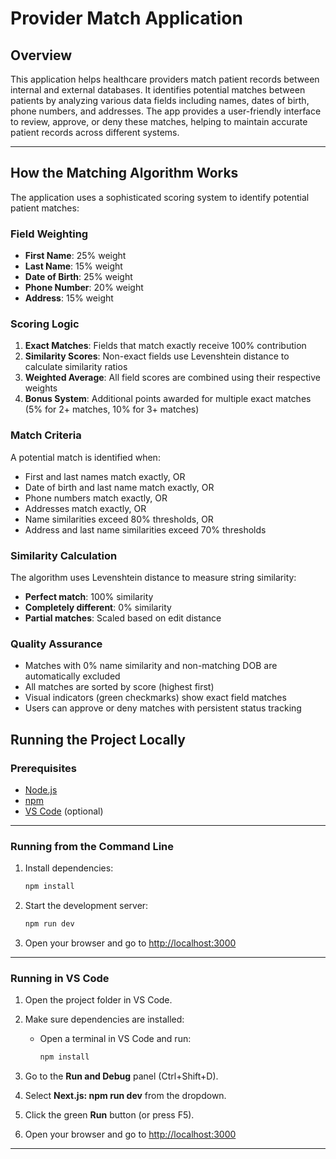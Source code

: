 # Provider Match Application

## Overview

This application helps healthcare providers match patient records between internal and external databases. It identifies potential matches between patients by analyzing various data fields including names, dates of birth, phone numbers, and addresses. The app provides a user-friendly interface to review, approve, or deny these matches, helping to maintain accurate patient records across different systems.

---

## How the Matching Algorithm Works

The application uses a sophisticated scoring system to identify potential patient matches:

### **Field Weighting**

- **First Name**: 25% weight
- **Last Name**: 15% weight
- **Date of Birth**: 25% weight
- **Phone Number**: 20% weight
- **Address**: 15% weight

### **Scoring Logic**

1. **Exact Matches**: Fields that match exactly receive 100% contribution
2. **Similarity Scores**: Non-exact fields use Levenshtein distance to calculate similarity ratios
3. **Weighted Average**: All field scores are combined using their respective weights
4. **Bonus System**: Additional points awarded for multiple exact matches (5% for 2+ matches, 10% for 3+ matches)

### **Match Criteria**

A potential match is identified when:

- First and last names match exactly, OR
- Date of birth and last name match exactly, OR
- Phone numbers match exactly, OR
- Addresses match exactly, OR
- Name similarities exceed 80% thresholds, OR
- Address and last name similarities exceed 70% thresholds

### **Similarity Calculation**

The algorithm uses Levenshtein distance to measure string similarity:

- **Perfect match**: 100% similarity
- **Completely different**: 0% similarity
- **Partial matches**: Scaled based on edit distance

### **Quality Assurance**

- Matches with 0% name similarity and non-matching DOB are automatically excluded
- All matches are sorted by score (highest first)
- Visual indicators (green checkmarks) show exact field matches
- Users can approve or deny matches with persistent status tracking

## Running the Project Locally

### Prerequisites

- [Node.js](https://nodejs.org/)
- [npm](https://www.npmjs.com/)
- [VS Code](https://code.visualstudio.com/) (optional)

---

### Running from the Command Line

1. Install dependencies:

   ```bash
   npm install
   ```

2. Start the development server:

   ```bash
   npm run dev
   ```

3. Open your browser and go to [http://localhost:3000](http://localhost:3000)

---

### Running in VS Code

1. Open the project folder in VS Code.

2. Make sure dependencies are installed:

   - Open a terminal in VS Code and run:
     ```bash
     npm install
     ```

3. Go to the **Run and Debug** panel (Ctrl+Shift+D).

4. Select **Next.js: npm run dev** from the dropdown.

5. Click the green **Run** button (or press F5).

6. Open your browser and go to [http://localhost:3000](http://localhost:3000)

---
